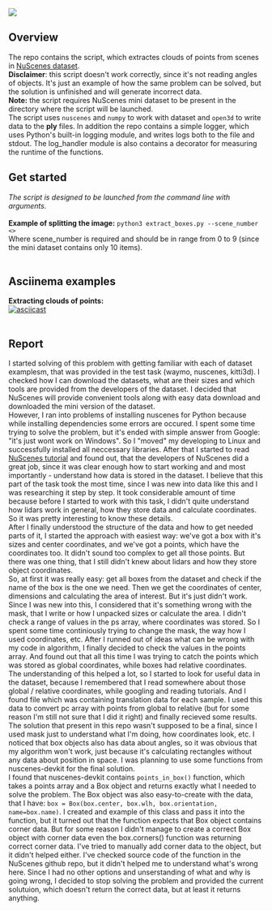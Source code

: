 <a href="https://codeclimate.com/github/iwatkot/slytest03/maintainability"><img src="https://api.codeclimate.com/v1/badges/c3ffd8026bba793a6a39/maintainability" /></a>

## Overview
The repo contains the script, which extractes clouds of points from scenes in [NuScenes dataset](https://www.nuscenes.org/nuscenes#download).<br>
**Disclaimer**: this script doesn't work correctly, since it's not reading angles of objects. It's just an example of how the same problem can be solved, but the solution is unfinished and will generate incorrect data.<br>
**Note:** the script requires NuScenes mini dataset to be present in the directory where the script will be launched.<br>
The script uses `nuscenes` and `numpy` to work with dataset and `open3d` to write data to the **ply** files. In addition the repo contains a simple logger, which uses Python's built-in logging module, and writes logs both to the file and stdout. The log_handler module is also contains a decorator for measuring the runtime of the functions.<br>

## Get started
_The script is designed to be launched from the command line with arguments._<br><br>
**Example of splitting the image:** `python3 extract_boxes.py --scene_number <>`<br>
Where scene_number is required and should be in range from 0 to 9 (since the mini dataset contains only 10 items).<br>
<br>


## Asciinema examples
**Extracting clouds of points:**<br>
[![asciicast](https://asciinema.org/a/D0OWGLr9EcjMG3FTPg3N1Gz0e.svg)](https://asciinema.org/a/D0OWGLr9EcjMG3FTPg3N1Gz0e)<br>
<br>

## Report
I started solving of this problem with getting familiar with each of dataset examplesm, that was provided in the test task (waymo, nuscenes, kitti3d). I checked how I can download the datasets, what are their sizes and which tools are provided from the developers of the dataset. I decided that NuScenes will provide convenient tools along with easy data download and downloaded the mini version of the dataset.<br>
However, I ran into problems of installing nuscenes for Python because while installing dependencies some errors are occured. I spent some time trying to solve the problem, but it's ended with simple answer from Google: "it's just wont work on Windows". So I "moved" my developing to Linux and successfully installed all neccessary libraries. After that I started to read [NuScenes tutorial](https://www.nuscenes.org/tutorials/nuscenes_tutorial.html) and found out, that the developers of NuScenes did a great job, since it was clear enough how to start working and and most importantly - understand how data is stored in the dataset. I believe that this part of the task took the most time, since I was new into data like this and I was researching it step by step. It took considerable amount of time because before I started to work with this task, I didn't quite understand how lidars work in general, how they store data and calculate coordinates. So it was pretty interesting to know these details.<br>
After I finally understood the structure of the data and how to get needed parts of it, I started the approach with easiest way: we've got a box with it's sizes and center coordinates, and we've got a points, which have the coordinates too. It didn't sound too complex to get all those points. But there was one thing, that I still didn't knew about lidars and how they store object coordinates.<br>
So, at first it was really easy: get all boxes from the dataset and check if the name of the box is the one we need. Then we get the coordinates of center, dimensions and calculating the area of interest. But it's just didn't work. Since I was new into this, I considered that it's something wrong with the mask, that I write or how I unpacked sizes or calculate the area. I didn't check a range of values in the ps array, where coordinates was stored. So I spent some time continiously trying to change the mask, the way how I used coordinates, etc. After I runned out of ideas what can be wrong with my code in algorithm, I finally decided to check the values in the points array. And found out that all this time I was trying to catch the points which was stored as global coordinates, while boxes had relative coordinates.<br>
The understanding of this helped a lot, so I started to look for useful data in the dataset, because I remembered that I read somewhere about those global / relative coordinates, while googling and reading tutorials. And I found file which was containing translation data for each sample. I used this data to convert pc array with points from global to relative (but for some reason I'm still not sure that I did it right) and finally recieved some results. The solution that present in this repo wasn't supposed to be a final, since I used mask just to understand what I'm doing, how coordinates look, etc. I noticed that box objects also has data about angles, so it was obvious that my algorithm won't work, just because it's calculating rectangles without any data about position in space. I was planning to use some functions from nuscenes-devkit for the final solution.<br>
I found that nuscenes-devkit contains `points_in_box()` function, which takes a points array and a Box object and returns exactly what I needed to solve the problem. The Box object was also easy-to-create with the data, that I have: `box = Box(box.center, box.wlh, box.orientation, name=box.name)`. I created and example of this class and pass it into the function, but it turned out that the function expects that Box object contains corner data. But for some reason I didn't manage to create a correct Box object with corner data even the box.corners() function was returning correct corner data. I've tried to manually add corner data to the object, but it didn't helped either. I've checked source code of the function in the NuScenes github repo, but it didn't helped me to understand what's wrong here. Since I had no other options and unserstanding of what and why is going wrong, I decided to stop solving the problem and provided the current solutuion, which doesn't return the correct data, but at least it returns anything.